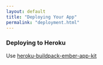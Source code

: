 ```yaml
---
layout: default
title: "Deploying Your App"
permalink: "deployment.html"
---
```

### Deploying to Heroku 
Use [heroku-buildpack-ember-app-kit](https://github.com/benefitcloud/heroku-buildpack-ember-app-kit)
